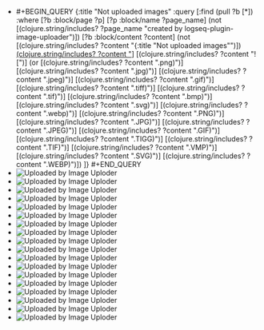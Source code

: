 - #+BEGIN_QUERY
  {:title "Not uploaded images"
    :query [:find (pull ?b [*])
          :where
          [?b :block/page ?p]
          [?p :block/name ?page_name]
          (not [(clojure.string/includes? ?page_name "created by logseq-plugin-image-uploader")])
          [?b :block/content ?content]
          (not [(clojure.string/includes? ?content "{:title \"Not uploaded images\"")])
          [(clojure.string/includes? ?content "](../assets")]
          [(clojure.string/includes? ?content "![")]
          (or [(clojure.string/includes? ?content ".png)")]
              [(clojure.string/includes? ?content ".jpg)")]
              [(clojure.string/includes? ?content ".jpeg)")]
              [(clojure.string/includes? ?content ".gif)")]
              [(clojure.string/includes? ?content ".tiff)")]
              [(clojure.string/includes? ?content ".tif)")]
              [(clojure.string/includes? ?content ".bmp)")]
              [(clojure.string/includes? ?content ".svg)")]
              [(clojure.string/includes? ?content ".webp)")]
              [(clojure.string/includes? ?content ".PNG)")]
              [(clojure.string/includes? ?content ".JPG)")]
              [(clojure.string/includes? ?content ".JPEG)")]
              [(clojure.string/includes? ?content ".GIF)")]
              [(clojure.string/includes? ?content ".TIGG)")]
              [(clojure.string/includes? ?content ".TIF)")]
              [(clojure.string/includes? ?content ".VMP)")]
              [(clojure.string/includes? ?content ".SVG)")]
              [(clojure.string/includes? ?content ".WEBP)")])
        ]}
  #+END_QUERY
- ![Uploaded by Image Uploder](../assets/image_1653181387784_0.png)
- ![Uploaded by Image Uploder](../assets/image-20220518233406287_1653743572042_0.png)
- ![Uploaded by Image Uploder](../assets/image-20210113220722832_1655734960071_0.png)
- ![Uploaded by Image Uploder](../assets/image-20210113223224391_1655735067010_0.png)
- ![Uploaded by Image Uploder](../assets/image-20210118105401587_1655735145785_0.png)
- ![Uploaded by Image Uploder](../assets/image-20210121235326332_1655735837484_0.png)
- ![Uploaded by Image Uploder](../assets/image-20210123203057130_1655736127058_0.png)
- ![Uploaded by Image Uploder](../assets/image-20210124213009859_1655736165278_0.png)
- ![Uploaded by Image Uploder](../assets/image-20210124215636329_1655736405902_0.png)
- ![Uploaded by Image Uploder](../assets/image-20210321200215772_1655738517692_0.png)
- ![Uploaded by Image Uploder](../assets/image-20210321222317413_1655738537132_0.png)
- ![Uploaded by Image Uploder](../assets/image_1656229689191_0.png)
- ![Uploaded by Image Uploder](../assets/image_1656230499839_0.png)
- ![Uploaded by Image Uploder](../assets/image_1656236821921_0.png)
- ![Uploaded by Image Uploder](../assets/image_1656238639121_0.png)
- ![Uploaded by Image Uploder](../assets/image_1656238759844_0.png)
- ![Uploaded by Image Uploder](../assets/image_1656334192845_0.png)
- ![Uploaded by Image Uploder](../assets/image_1656334924326_0.png)